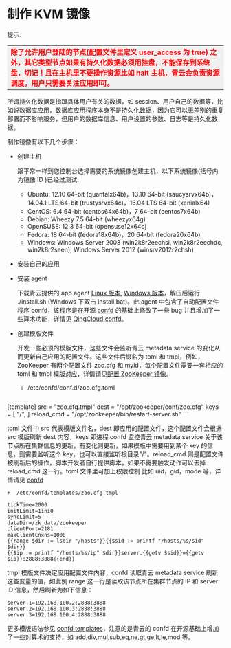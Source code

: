 # 制作 KVM 镜像

提示:<table><tr style="background-color:rgb(240,240,240);color:red"><td><b>除了允许用户登陆的节点(配置文件里定义 user_access 为 true) 之外，其它类型节点如果有持久化数据必须用挂盘，不能保存到系统盘，切记！且在主机里不要操作资源比如 halt 主机，青云会负责资源调度，用户只需要关注应用即可。</b></td></tr></table>

所谓持久化数据是指跟具体用户有关的数据，如 session、用户自己的数据等，比如说数据库应用，数据库应用程序本身不是持久化数据，因为它可以无差别的重复部署而不影响服务，但用户的数据库信息、用户设置的参数、日志等是持久化数据。

制作镜像有以下几个步骤：

* 创建主机

  跟平常一样到您控制台选择需要的系统镜像创建主机，以下系统镜像(括号内为镜像 ID )已经过测试:

  + Ubuntu: 12.10 64-bit (quantalx64b)，13.10 64-bit (saucysrvx64b)，14.04.1 LTS 64-bit (trustysrvx64c)，16.04 LTS 64-bit (xenialx64)
  + CentOS: 6.4 64-bit (centos64x64b)，7 64-bit (centos7x64b)
  + Debian: Wheezy 7.5 64-bit (wheezyx64g)
  + OpenSUSE: 12.3 64-bit (opensuse12x64c)
  + Fedora: 18 64-bit (fedora18x64b)，20 64-bit (fedora20x64b)
  + Windows: Windows Server 2008 (win2k8r2eechsi, win2k8r2eechdc, win2k8r2seen), Windows Server 2012 (winsrv2012r2chsh)

* 安装自己的应用

* 安装 agent

  下载青云提供的 app agent [Linux 版本](https://pek3a.qingstor.com/appcenter/developer/packages/app-agent-linux-amd64.tar.gz), [Windows 版本](https://pek3a.qingstor.com/appcenter/developer/packages/app-agent-windows-386.zip)，解压后运行 ./install.sh (Windows 下双击 install.bat)。此 agent 中包含了自动配置文件程序 confd，该程序是在开源 [confd](https://github.com/kelseyhightower/confd/blob/master/docs/quick-start-guide.md) 的基础上修改了一些 bug 并且增加了一些算术功能，详情见 [QingCloud confd](https://github.com/yunify/confd/releases/tag/v0.13.7)。

* 创建模版文件

  开发一些必须的模版文件，这些文件会监听青云 metadata service 的变化从而更新自己应用的配置文件。这些文件后缀名为 toml 和 tmpl，例如，ZooKeeper 有两个配置文件 zoo.cfg 和 myid，每个配置文件需要一套相应的 toml 和 tmpl 模版对应，详情请见[配置 ZooKeeper 镜像](../../examples/images/zookeeper/image-guide.md)。

	+ /etc/confd/conf.d/zoo.cfg.toml

  ``` toml
[template]
src = "zoo.cfg.tmpl"
dest = "/opt/zookeeper/conf/zoo.cfg"
keys = [
    "/",
]
reload_cmd = "/opt/zookeeper/bin/restart-server.sh"
	```

  toml 文件中 src 代表模版文件名，dest 即应用的配置文件，这个配置文件会根据 src 模版刷新 dest 内容，keys 即进程 confd 监控青云 metadata service 关于该节点所在集群信息的更新，有变化则更新，如果模版中需要用到某个 key 的信息，则需要监听这个 key，也可以直接监听根目录"/"。reload_cmd 则是配置文件被刷新后的操作，脚本开发者自行提供脚本，如果不需要触发动作可以去掉 reload_cmd 这一行。toml 文件里可加上权限控制 比如 uid，gid，mode 等，详情请见 [confd](https://github.com/yunify/confd/blob/master/docs/quick-start-guide.md)

	+  /etc/confd/templates/zoo.cfg.tmpl

  ```
tickTime=2000
initLimit=1ini0
syncLimit=5
dataDir=/zk_data/zookeeper
clientPort=2181
maxClientCnxns=1000
{{range $dir := lsdir "/hosts"}}{{$sid := printf "/hosts/%s/sid" $dir}}
{{$ip := printf "/hosts/%s/ip" $dir}}server.{{getv $sid}}={{getv $ip}}:2888:3888{{end}}
  ```

  tmpl 模版文件决定应用配置文件内容，confd 读取青云 metadata service 刷新这些变量的值，如此例 range 这一行是读取该节点所在集群节点的 IP 和 server ID 信息，然后刷新为如下信息：

  ```
server.1=192.168.100.2:2888:3888
server.2=192.168.100.3:2888:3888
server.3=192.168.100.4:2888:3888
  ```

  更多模版语法参见 [confd templates](https://github.com/kelseyhightower/confd/blob/master/docs/templates.md)，注意的是青云的 confd 在开源基础上增加了一些对算术的支持，如 add,div,mul,sub,eq,ne,gt,ge,lt,le,mod 等。
